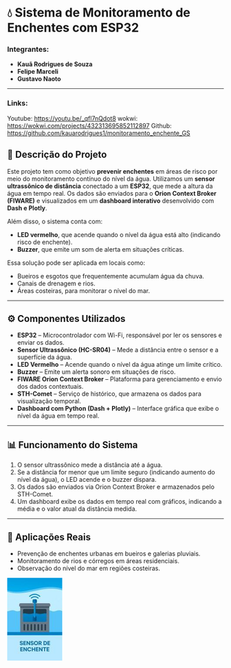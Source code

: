 # 💧 Sistema de Monitoramento de Enchentes com ESP32

### Integrantes:
- **Kauã Rodrigues de Souza**  
- **Felipe Marceli**  
- **Gustavo Naoto**

---
### Links:

Youtube: https://youtu.be/_qfl7nQdot8
wokwi: https://wokwi.com/projects/432313695852112897
Github: https://github.com/kauarodrigues1/monitoramento_enchente_GS

## 📌 Descrição do Projeto

Este projeto tem como objetivo **prevenir enchentes** em áreas de risco por meio do monitoramento contínuo do nível da água. Utilizamos um **sensor ultrassônico de distância** conectado a um **ESP32**, que mede a altura da água em tempo real. Os dados são enviados para o **Orion Context Broker (FIWARE)** e visualizados em um **dashboard interativo** desenvolvido com **Dash e Plotly**.


Além disso, o sistema conta com:

- **LED vermelho**, que acende quando o nível da água está alto (indicando risco de enchente).
- **Buzzer**, que emite um som de alerta em situações críticas.

Essa solução pode ser aplicada em locais como:

- Bueiros e esgotos que frequentemente acumulam água da chuva.
- Canais de drenagem e rios.
- Áreas costeiras, para monitorar o nível do mar.

---

## ⚙️ Componentes Utilizados

- **ESP32** – Microcontrolador com Wi-Fi, responsável por ler os sensores e enviar os dados.
- **Sensor Ultrassônico (HC-SR04)** – Mede a distância entre o sensor e a superfície da água.
- **LED Vermelho** – Acende quando o nível da água atinge um limite crítico.
- **Buzzer** – Emite um alerta sonoro em situações de risco.
- **FIWARE Orion Context Broker** – Plataforma para gerenciamento e envio dos dados contextuais.
- **STH-Comet** – Serviço de histórico, que armazena os dados para visualização temporal.
- **Dashboard com Python (Dash + Plotly)** – Interface gráfica que exibe o nível da água em tempo real.

---

## 📊 Funcionamento do Sistema

1. O sensor ultrassônico mede a distância até a água.
2. Se a distância for menor que um limite seguro (indicando aumento do nível da água), o LED acende e o buzzer dispara.
3. Os dados são enviados via Orion Context Broker e armazenados pelo STH-Comet.
4. Um dashboard exibe os dados em tempo real com gráficos, indicando a média e o valor atual da distância medida.

---

## 📍 Aplicações Reais

- Prevenção de enchentes urbanas em bueiros e galerias pluviais.
- Monitoramento de rios e córregos em áreas residenciais.
- Observação do nível do mar em regiões costeiras.


![Esquema do Projeto](assets/img1.jpg)